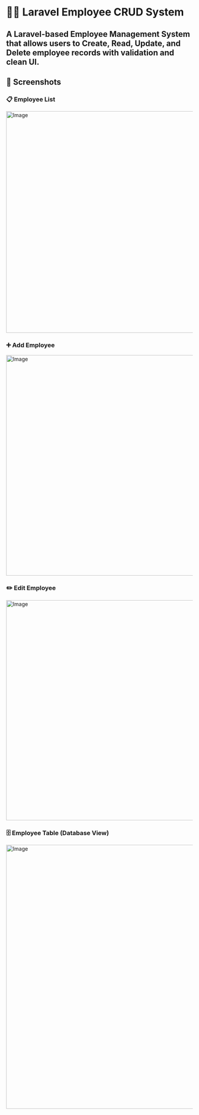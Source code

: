 # 🧑‍💼 Laravel Employee CRUD System

A Laravel-based Employee Management System that allows users to Create, Read, Update, and Delete employee records with validation and clean UI.
---

## 📸 Screenshots

### 📋 Employee List
<img width="1365" height="597" alt="Image" src="https://github.com/user-attachments/assets/9ab09b7d-caa9-4ec8-bb0a-87ae42b839d0" />

### ➕ Add Employee
<img width="1365" height="594" alt="Image" src="https://github.com/user-attachments/assets/1de4c963-140b-4693-93d3-48f3cc61d284" />

### ✏️ Edit Employee
<img width="1362" height="593" alt="Image" src="https://github.com/user-attachments/assets/40bb0ac3-6b4a-4aab-b5a3-4b2fb1e89166" />

### 🗄️ Employee Table (Database View)
<img width="1365" height="711" alt="Image" src="https://github.com/user-attachments/assets/5e7b6f4c-d1af-42cd-9643-3a800a066e85" />



